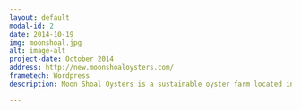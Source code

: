 ```yaml
---
layout: default
modal-id: 2
date: 2014-10-19
img: moonshoal.jpg
alt: image-alt
project-date: October 2014
address: http://new.moonshoaloysters.com/
frametech: Wordpress
description: Moon Shoal Oysters is a sustainable oyster farm located in Barnstable, MA. Through this redesign, Jon Martin, the farm owner, hopes to convey the idea of the "salty way of life" and the charms of Cape Cod to visitors near and far.

---
```

